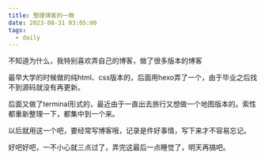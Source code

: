 ```yaml
---
title: 整理博客的一晚
date: 2023-08-31 03:05:00
tags:
  - daily
---
```


不知道为什么，我特别喜欢弄自己的博客，做了很多版本的博客

最早大学的时候做的纯html、css版本的，后面用hexo弄了一个，由于毕业之后找不到源码就没有再更新。

后面又做了terminal形式的，最近由于一直出去旅行又想做一个地图版本的。索性都重新整理一下，都集中到一个来。

以后就用这一个吧，要经常写博客哦，记录是件好事情，写下来才不容易忘记。

好吧好吧，一不小心就三点过了，弄完这最后一点睡觉了，明天再搞吧。
